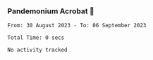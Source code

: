 ### Pandemonium Acrobat 🤸

<!--START_SECTION:waka-->

```all_time
From: 30 August 2023 - To: 06 September 2023

Total Time: 0 secs

No activity tracked
```

<!--END_SECTION:waka-->
